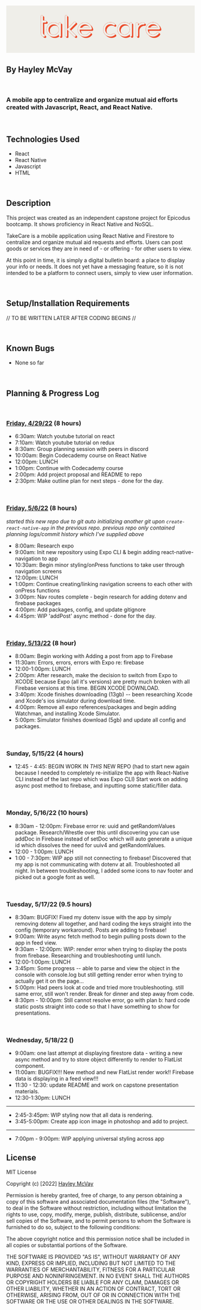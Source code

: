 <img src="src/assets/titleBanner.png" width="auto" />

<br>

## By Hayley McVay
<br>

### A mobile app to centralize and organize mutual aid efforts created with Javascript, React, and React Native.

<br>

## Technologies Used

* React
* React Native
* Javascript
* HTML


<br>

## Description

This project was created as an independent capstone project for Epicodus bootcamp. It shows proficiency in React Native and NoSQL.

TakeCare is a mobile application using React Native and Firestore to centralize and organize mutual aid requests and efforts. Users can post goods or services they are in need of - or offering - for other users to view. 

At this point in time, it is simply a digital bulletin board: a place to display your info or needs. It does not yet have a messaging feature, so it is not intended to be a platform to connect users, simply to view user information. 

<br>

## Setup/Installation Requirements

// TO BE WRITTEN LATER AFTER CODING BEGINS //

<br>

## Known Bugs

* None so far

<br>

## Planning & Progress Log

<br>

### [Friday, 4/29/22](https://github.com/hmcvay/capstone-pre-planning) (8 hours)
* 6:30am: Watch youtube tutorial on react
* 7:10am: Watch youtube tutorial on redux
* 8:30am: Group planning session with peers in discord
* 10:00am: Begin Codecademy course on React Native
* 12:00pm: LUNCH
* 1:00pm: Continue with Codecademy course
* 2:00pm: Add project proposal and README to repo
* 2:30pm: Make outline plan for next steps - done for the day. 

<br>

### [Friday, 5/6/22](https://github.com/hmcvay/TakeCare) (8 hours)

_started this new repo due to git auto initializing another git upon `create-react-native-app` in the previous repo. previous repo only contained planning logs/commit history which I've supplied above_

* 8:00am: Research expo
* 9:00am: Init new repository using Expo CLI & begin adding react-native-navigation to app
* 10:30am: Begin minor styling/onPress functions to take user through navigation screens
* 12:00pm: LUNCH
* 1:00pm: Continue creating/linking navigation screens to each other with onPress functions
* 3:00pm: Nav routes complete - begin research for adding dotenv and firebase packages
* 4:00pm: Add packages, config, and update gitignore
* 4:45pm: WIP 'addPost' async method - done for the day.

<br>

### [Friday, 5/13/22](https://github.com/hmcvay/TakeCare) (8 hour)

* 8:00am: Begin working with Adding a post from app to Firebase
* 11:30am: Errors, errors, errors with Expo re: firebase
* 12:00-1:00pm: LUNCH
* 2:00pm: After research, make the decision to switch from Expo to XCODE because Expo (all it's versions) are pretty much broken with all Firebase versions at this time. BEGIN XCODE DOWNLOAD.
* 3:40pm: Xcode finishes downloading (13gb) -- been researching Xcode and Xcode's ios simulator during download time.
* 4:00pm: Remove all expo references/packages and begin adding Watchman, and installing Xcode Simulator.
* 5:00pm: Simulator finishes download (5gb) and update all config and packages.

<br>

### Sunday, 5/15/22 (4 hours)

* 12:45 - 4:45: BEGIN WORK IN _THIS_ NEW REPO (had to start new again because I needed to completely re-initialize the app with React-Native CLI instead of the last repo which was Expo CLI) Start work on adding async post method to firebase, and inputting some static/filler data.

<br>

### Monday, 5/16/22 (10 hours)

* 8:30am - 12:00pm: Firebase error re: uuid and getRandomValues package. Research/Wrestle over this until discovering you can use addDoc in Firebase instead of setDoc which will auto generate a unique id which dissolves the need for uuiv4 and getRandomValues.
* 12:00 - 1:00pm: LUNCH
* 1:00 - 7:30pm: WIP app still not connecting to firebase! Discovered that my app is not communicating with dotenv at all. Troubleshooted all night. In between troubleshooting, I added some icons to nav footer and picked out a google font as well.

<br>

### Tuesday, 5/17/22 (9.5 hours)

* 8:30am: BUGFIX! Fixed my dotenv issue with the app by simply removing dotenv all together, and hard coding the keys straight into the config (temporary workaround). Posts are adding to firebase!
* 9:00am: Write async fetch method to begin pulling posts down to the app in feed view.
* 9:30am - 12:00pm: WIP: render error when trying to display the posts from firebase. Researching and troubleshooting until lunch.
* 12:00-1:00pm: LUNCH
* 3:45pm: Some progress -- able to parse and view the object in the console with console.log but still getting render error when trying to actually get it on the page...
* 5:00pm: Had peers look at code and tried more troubleshooting. still same error, still won't render. Break for dinner and step away from code.
* 8:30pm - 10:00pm: Still cannot resolve error, go with plan b: hard code static posts straight into code so that I have something to show for presentations.

<br>

### Wednesday, 5/18/22 ()

* 9:00am: one last attempt at displaying firestore data - writing a new async method and try to store object differently to render to FlatList component.
* 11:00am: BUGFIX!!! New method and new FlatList render work!! Firebase data is displaying in a feed view!!!
* 11:30 - 12:30: update README and work on capstone presentation materials.
* 12:30-1:30pm: LUNCH
---
* 2:45-3:45pm: WIP styling now that all data is rendering.
* 3:45-5:00pm: Create app icon image in photoshop and add to project.
---
* 7:00pm - 9:00pm: WIP applying universal styling across app



## License 

MIT License

Copyright (c) [2022] [Hayley McVay](github.com/hmcvay)

Permission is hereby granted, free of charge, to any person obtaining a copy of this software and associated documentation files (the "Software"), to deal in the Software without restriction, including without limitation the rights to use, copy, modify, merge, publish, distribute, sublicense, and/or sell copies of the Software, and to permit persons to whom the Software is furnished to do so, subject to the following conditions:

The above copyright notice and this permission notice shall be included in all copies or substantial portions of the Software.

THE SOFTWARE IS PROVIDED "AS IS", WITHOUT WARRANTY OF ANY KIND, EXPRESS OR IMPLIED, INCLUDING BUT NOT LIMITED TO THE WARRANTIES OF MERCHANTABILITY, FITNESS FOR A PARTICULAR PURPOSE AND NONINFRINGEMENT. IN NO EVENT SHALL THE AUTHORS OR COPYRIGHT HOLDERS BE LIABLE FOR ANY CLAIM, DAMAGES OR OTHER LIABILITY, WHETHER IN AN ACTION OF CONTRACT, TORT OR OTHERWISE, ARISING FROM, OUT OF OR IN CONNECTION WITH THE SOFTWARE OR THE USE OR OTHER DEALINGS IN THE SOFTWARE.

